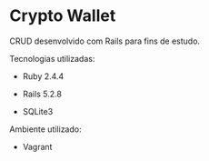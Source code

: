 # Crypto Wallet

CRUD desenvolvido com Rails para fins de estudo.

Tecnologias utilizadas:

* Ruby 2.4.4

* Rails 5.2.8

* SQLite3

Ambiente utilizado:

* Vagrant
